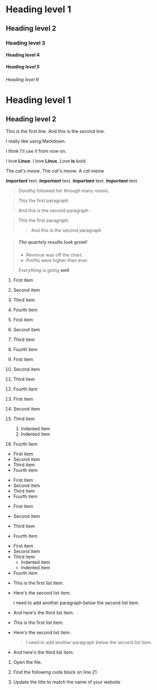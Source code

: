 # Heading level 1
## Heading level 2
### Heading level 3
#### Heading level 4
##### Heading level 5 
###### Heading level 6
Heading level 1 
===============
Heading level 2 
---------------

This is the first line. 
And this is the second line. 

I really like using Markdown. 

I think I'll use it from now on.

I love **Linux**.
I love __Linux__.
Love **is** bold.

The *cat's meow*. 
The _cat's meow_.
A *cat* meow

***Important*** text. 
___Important___ text. 
__*Important*__ text. 
**_Important_** text.

> Dorothy followed her through many rooms.

> This the first paragraph. 
>       
> And this is the second paragraph

> This the first paragraph. 
> 
>> And this is the second paragraph

> ##### The quartely results look great! 
>
> - Revenue was off the chart.
> - Profits were higher than ever.
> 
> *Everything* is going **well**

1. First item 
2. Second item 
3. Third item 
4. Fourth item 

1. First item
1. Second item
1. Third item
1. Fourth item

1. First item
8. Second item
3. Third item
5. Fourth item

1. First item 
2. Second item 
3. Third item 
    1. Indented item 
    2. Indented item 
4. Fourth item

- First item 
- Second item 
- Third item 
- Fourth item 

* First item 
* Second item 
* Third item 
* Fourth item 

+ First item 
* Second item 
- Third item 
+ Fourth item 

- First item 
- Second item 
- Third item 
    - Indented item 
    - Indented item 
- Fourth item

*   This is the first list item. 
*   Here's the second list item.

    I need to add another paragraph below the second list item. 

* And here's the third list item.

*   This is the first list item. 
*   Here's the second list item.

    > I need to add another paragraph below the second list item. 

* And here's the third list item.

1.  Open the file. 
2.  Find the following code block on line 21. 
    
    <html>
        <head>
            <title>Test</title>
        </head>
3.  Update the title to match the name of your website
